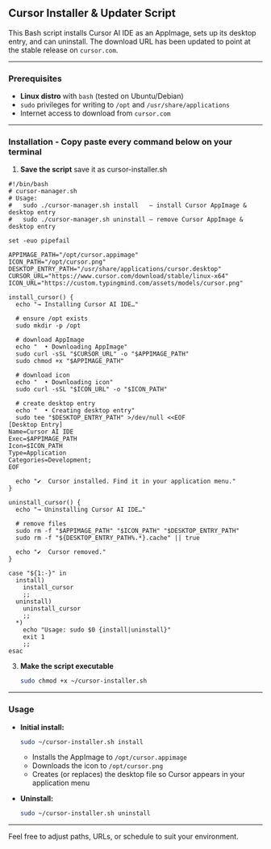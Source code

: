 ## Cursor Installer & Updater Script

This Bash script installs Cursor AI IDE as an AppImage, sets up its desktop entry, and can uninstall. The download URL has been updated to point at the stable release on `cursor.com`.

---

### Prerequisites

- **Linux distro** with `bash` (tested on Ubuntu/Debian)
- `sudo` privileges for writing to `/opt` and `/usr/share/applications`
- Internet access to download from `cursor.com`

---

### Installation - Copy paste every command below on your terminal

1. **Save the script**
save it as cursor-installer.sh
```
#!/bin/bash
# cursor-manager.sh
# Usage:
#   sudo ./cursor-manager.sh install   — install Cursor AppImage & desktop entry
#   sudo ./cursor-manager.sh uninstall — remove Cursor AppImage & desktop entry

set -euo pipefail

APPIMAGE_PATH="/opt/cursor.appimage"
ICON_PATH="/opt/cursor.png"
DESKTOP_ENTRY_PATH="/usr/share/applications/cursor.desktop"
CURSOR_URL="https://www.cursor.com/download/stable/linux-x64"
ICON_URL="https://custom.typingmind.com/assets/models/cursor.png"

install_cursor() {
  echo "→ Installing Cursor AI IDE…"

  # ensure /opt exists
  sudo mkdir -p /opt

  # download AppImage
  echo "  • Downloading AppImage"
  sudo curl -sSL "$CURSOR_URL" -o "$APPIMAGE_PATH"
  sudo chmod +x "$APPIMAGE_PATH"

  # download icon
  echo "  • Downloading icon"
  sudo curl -sSL "$ICON_URL" -o "$ICON_PATH"

  # create desktop entry
  echo "  • Creating desktop entry"
  sudo tee "$DESKTOP_ENTRY_PATH" >/dev/null <<EOF
[Desktop Entry]
Name=Cursor AI IDE
Exec=$APPIMAGE_PATH
Icon=$ICON_PATH
Type=Application
Categories=Development;
EOF

  echo "✔️  Cursor installed. Find it in your application menu."
}

uninstall_cursor() {
  echo "→ Uninstalling Cursor AI IDE…"

  # remove files
  sudo rm -f "$APPIMAGE_PATH" "$ICON_PATH" "$DESKTOP_ENTRY_PATH"
  sudo rm -f "${DESKTOP_ENTRY_PATH%.*}.cache" || true

  echo "✔️  Cursor removed."
}

case "${1:-}" in
  install)
    install_cursor
    ;;
  uninstall)
    uninstall_cursor
    ;;
  *)
    echo "Usage: sudo $0 {install|uninstall}"
    exit 1
    ;;
esac
```
3. **Make the script executable**

   ```bash
   sudo chmod +x ~/cursor-installer.sh
   ```

---

### Usage

* **Initial install:**

  ```bash
  sudo ~/cursor-installer.sh install
  ```

  * Installs the AppImage to `/opt/cursor.appimage`
  * Downloads the icon to `/opt/cursor.png`
  * Creates (or replaces) the desktop file so Cursor appears in your application menu

* **Uninstall:**

  ```bash
  sudo ~/cursor-installer.sh uninstall
  ```
---

Feel free to adjust paths, URLs, or schedule to suit your environment.
